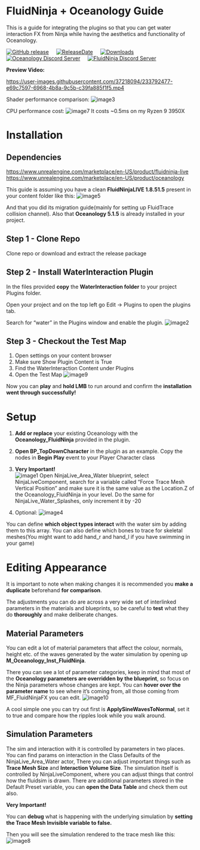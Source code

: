 
# **FluidNinja + Oceanology Guide**

This is a guide for integrating the plugins so that you can get water interaction FX from Ninja while having the aesthetics and functionality of Oceanology.

[![GitHub release](https://img.shields.io/github/v/release/sartaq12/WaterInteractionPlugin)](../../releases/latest)
&nbsp;&nbsp;&nbsp;&nbsp;[![ReleaseDate](https://img.shields.io/github/release-date/sartaq12/WaterInteractionPlugin)](../../releases/latest)
&nbsp;&nbsp;&nbsp;&nbsp;[![Downloads](https://img.shields.io/github/downloads/sartaq12/WaterInteractionPlugin/total)](../../releases/latest)
&nbsp;&nbsp;&nbsp;&nbsp;[![Oceanology Discord Server](https://img.shields.io/discord/654364478493687819?label=Oceanology&logo=Oceanology)](https://discord.gg/wXgZ6n8juB)
&nbsp;&nbsp;&nbsp;&nbsp;[![FluidNinja Discord Server](https://img.shields.io/discord/850913821240983553?label=FluidNinja&logo=FluidNinja)](https://discord.gg/ge2Fe8vDez)

**Preview Video:**  

https://user-images.githubusercontent.com/37218094/233792477-e69c7597-6968-4b8a-9c5b-c39fa885f1f5.mp4


Shader performance comparison:
![image3](https://user-images.githubusercontent.com/37218094/228063750-8339ddb2-451e-4046-bbeb-dc25c05646a2.png)

CPU performance cost:
![image7](https://user-images.githubusercontent.com/37218094/228063796-54f1d284-1c11-4059-b076-119a36afb0c6.png)
It costs ~0.5ms on my Ryzen 9 3950X

# Installation

## Dependencies
https://www.unrealengine.com/marketplace/en-US/product/fluidninja-live    
https://www.unrealengine.com/marketplace/en-US/product/oceanology   

This guide is assuming you have a clean **FluidNinjaLIVE 1.8.51.5** present in your content folder like this:
![image5](https://user-images.githubusercontent.com/37218094/228064034-16f4efe9-3fba-4f96-9657-b387f64d1960.png)

And that you did its migration guide(mainly for setting up FluidTrace collision channel).
Also that **Oceanology 5.1.5** is already installed in your project.


## Step 1 - Clone Repo

Clone repo or download and extract the release package

## Step 2 - Install WaterInteraction Plugin

In the files provided **copy** the **WaterInteraction folder** to your project Plugins folder.

Open your project and on the top left go Edit -> Plugins to open the plugins tab.

Search for “water” in the Plugins window and enable the plugin.
![image2](https://user-images.githubusercontent.com/37218094/228064200-7e0a647a-e3cc-4544-83af-c11e8f7d72b3.png)


## Step 3 - Checkout the Test Map

1. Open settings on your content browser
2. Make sure Show Plugin Content is True
3. Find the WaterInteraction Content under Plugins
4. Open the Test Map
![image9](https://user-images.githubusercontent.com/37218094/228064272-7cc537c3-35a5-49dd-a2b8-369f776ec051.png)

Now you can **play** and **hold LMB** to run around and confirm the **installation went through successfully!**


# Setup

1. **Add or replace** your existing Oceanology with the **Oceanology_FluidNinja** provided in the plugin.
2. **Open BP_TopDownCharacter** in the plugin as an example. Copy the nodes in **Begin Play** event to your Player Character class
3. **Very Important!**  
![image1](https://user-images.githubusercontent.com/37218094/228065541-597cd52e-ce37-4668-b330-ff9c6aeb85e6.png)
Open NinjaLive_Area_Water blueprint, select NinjaLiveComponent, search for a variable called “Force Trace Mesh Vertical Position” and make sure it is the same value as the Location.Z of the Oceanology_FluidNinja in your level. Do the same for NinjaLive_Water_Splashes, only increment it by -20  

4. Optional:
![image4](https://user-images.githubusercontent.com/37218094/228064433-684e2eaf-a6ea-4b5c-86fa-b63aee890275.png)

You can define **which object types interact** with the water sim by adding them to this array. You can also define which bones to trace for skeletal meshes(You might want to add hand_r and hand_l if you have swimming in your game)


# Editing Appearance

It is important to note when making changes it is recommended you **make a duplicate** beforehand **for comparison**.

The adjustments you can do are across a very wide set of interlinked parameters in the materials and blueprints, so be careful to **test** what they do **thoroughly** and make deliberate changes.


## Material Parameters

You can edit a lot of material parameters that affect the colour, normals, height etc. of the waves generated by the water simulation by opening up **M_Oceanology_Inst_FluidNinja**.

There you can see a lot of parameter categories, keep in mind that most of the **Oceanology parameters are overridden by the blueprint**, so focus on the Ninja parameters whose changes are kept. You can **hover over the parameter name** to see where it’s coming from, all those coming from MF_FluidNinjaFX you can edit.
![image10](https://user-images.githubusercontent.com/37218094/228064466-07f571d9-83fc-426f-9358-f76807a03dcd.png)

A cool simple one you can try out first is **ApplySineWavesToNormal**, set it to true and compare how the ripples look while you walk around.


## Simulation Parameters

The sim and interaction with it is controlled by parameters in two places.
You can find params on interaction in the Class Defaults of the NinjaLive_Area_Water actor,
There you can adjust important things such as **Trace Mesh Size** and **Interaction Volume Size**.
The simulation itself is controlled by NinjaLiveComponent, where you can adjust things that control how the fluidsim is drawn.
There are additional parameters stored in the Default Preset variable, you can **open the Data Table** and check them out also.

**Very Important!**

You can **debug** what is happening with the underlying simulation by **setting the Trace Mesh Invisible variable to false.**

Then you will see the simulation rendered to the trace mesh like this:
![image8](https://user-images.githubusercontent.com/37218094/228064500-12c7aba4-d07e-4a99-aafd-a14849c676db.png)

